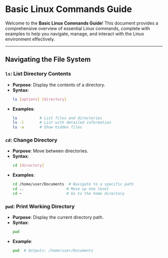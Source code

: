 # Basic Linux Commands Guide

Welcome to the **Basic Linux Commands Guide**! This document provides a comprehensive overview of essential Linux commands, complete with examples to help you navigate, manage, and interact with the Linux environment effectively.

---

## Navigating the File System

### `ls`: List Directory Contents
- **Purpose**: Display the contents of a directory.
- **Syntax**:
  ```bash
  ls [options] [directory]
  ```
- **Examples**:
  ```bash
  ls          # List files and directories
  ls -l       # List with detailed information
  ls -a       # Show hidden files
  ```

### `cd`: Change Directory
- **Purpose**: Move between directories.
- **Syntax**:
  ```bash
  cd [directory]
  ```
- **Examples**:
  ```bash
  cd /home/user/Documents  # Navigate to a specific path
  cd ..                   # Move up one level
  cd ~                    # Go to the home directory
  ```

### `pwd`: Print Working Directory
- **Purpose**: Display the current directory path.
- **Syntax**:
  ```bash
  pwd
  ```
- **Example**:
  ```bash
  pwd  # Outputs: /home/user/Documents
  ```
